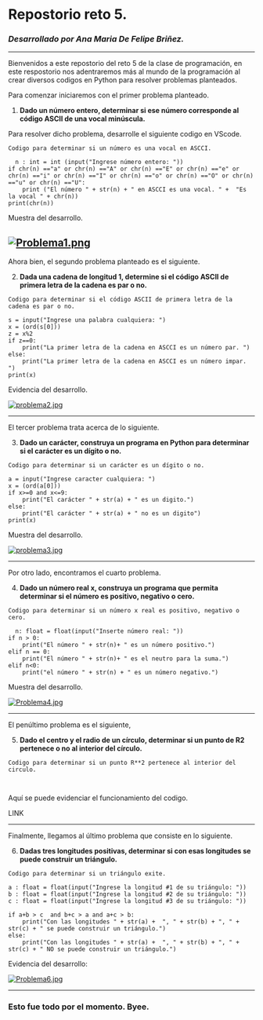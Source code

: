 # Repostorio reto 5. 
### _Desarrollado por Ana Maria De Felipe Briñez._
---
Bienvenidos a este repostorio del reto 5 de la clase de programación, en este respostorio nos adentraremos más al mundo de la programación al crear diversos codigos en Python para resolver problemas planteados. 

Para comenzar iniciaremos con el primer problema planteado. 

1. **Dado un número entero, determinar si ese número corresponde al código ASCII de una vocal minúscula.**

Para resolver dicho problema, desarrolle el siguiente codigo en VScode. 

`Codigo para determinar si un número es una vocal en ASCCI.`

```pseudocode
  n : int = int (input("Ingrese número entero: "))
if chr(n) =="a" or chr(n) =="A" or chr(n) =="E" or chr(n) =="e" or chr(n) =="i" or chr(n) =="I" or chr(n) =="o" or chr(n) =="O" or chr(n) =="u" or chr(n) =="U":
    print ("El número " + str(n) + " en ASCCI es una vocal. " +  "Es la vocal " + chr(n))
print(chr(n))
```

Muestra del desarrollo. 

[![Problema1.png](https://i.postimg.cc/DfBrWsBD/Problema1.png)](https://postimg.cc/py5h49NY)
---

Ahora bien, el segundo problema planteado es el siguiente.

2. **Dada una cadena de longitud 1, determine si el código ASCII de primera letra de la cadena es par o no.**

`Codigo para determinar si el código ASCII de primera letra de la cadena es par o no.` 

```pseudocode
s = input("Ingrese una palabra cualquiera: ")
x = (ord(s[0]))
z = x%2
if z==0: 
    print("La primer letra de la cadena en ASCCI es un número par. ")
else: 
    print("La primer letra de la cadena en ASCCI es un número impar. ")
print(x)
```

Evidencia del desarrollo. 

[![problema2.jpg](https://i.postimg.cc/qRfMgNVF/problema2.jpg)](https://postimg.cc/bGTjBNv0)

---

El tercer problema trata acerca de lo siguiente. 

3. **Dado un carácter, construya un programa en Python para determinar si el carácter es un dígito o no.**

`Codigo para determinar si un carácter es un dígito o no.` 
```pseudocode
a = input("Ingrese caracter cualquiera: ")
x = (ord(a[0]))
if x>=0 and x<=9:
    print("El carácter " + str(a) + " es un digito.")
else: 
    print("El carácter " + str(a) + " no es un digito")
print(x)
```

Muestra del desarrollo. 

[![problema3.jpg](https://i.postimg.cc/N0z7F9tm/problema3.jpg)](https://postimg.cc/d7GTS0LV) 

---

Por otro lado, encontramos el cuarto problema. 

4. **Dado un número real x, construya un programa que permita determinar si el número es positivo, negativo o cero.**

`Codigo para determinar si un número x real es positivo, negativo o cero.` 
```pseudocode
  n: float = float(input("Inserte número real: "))
if n > 0: 
    print("El número " + str(n)+ " es un número positivo.")
elif n == 0: 
    print("El número " + str(n)+ " es el neutro para la suma.")
elif n<0: 
    print("el número " + str(n) + " es un número negativo.")
```

Muestra del desarrollo. 

[![Problema4.jpg](https://i.postimg.cc/2ypbBQ1p/Problema4.jpg)](https://postimg.cc/0Mf2TJGZ)

---

El penúltimo problema es el siguiente, 

5. **Dado el centro y el radio de un círculo, determinar si un punto de R2 pertenece o no al interior del círculo.**

`Codigo para determinar si un punto R**2 pertenece al interior del circulo.`

```pseudocode
  
```

Aquí se puede evidenciar el funcionamiento del codigo. 

LINK

---

Finalmente, llegamos al último problema que consiste en lo siguiente. 

6. **Dadas tres longitudes positivas, determinar si con esas longitudes se puede construir un triángulo.**

`Codigo para determinar si un triángulo exite.` 

```pseudocode
a : float = float(input("Ingrese la longitud #1 de su triángulo: ")) 
b : float = float(input("Ingrese la longitud #2 de su triángulo: "))
c : float = float(input("Ingrese la longitud #3 de su triángulo: "))

if a+b > c  and b+c > a and a+c > b: 
    print("Con las longitudes " + str(a) +  ", " + str(b) + ", " + str(c) + " se puede construir un triángulo.") 
else:
    print("Con las longitudes " + str(a) +  ", " + str(b) + ", " + str(c) + " NO se puede construir un triángulo.")
```

Evidencia del desarrollo: 

[![Problema6.jpg](https://i.postimg.cc/mgGrNZZ9/Problema6.jpg)](https://postimg.cc/QH0sj3TN)

---

### Esto fue todo por el momento. Byee.

